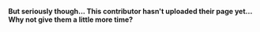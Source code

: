 **But seriously though... This contributor hasn't uploaded their page yet... Why not give them a little more time?**
